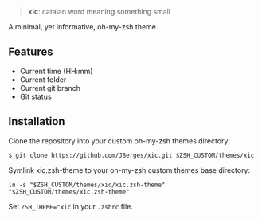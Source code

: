 > **xic**: catalan word meaning something small

A minimal, yet informative, oh-my-zsh theme.

## Features
* Current time (HH:mm)
* Current folder
* Current git branch
* Git status

## Installation
Clone the repository into your custom oh-my-zsh themes directory:

```
$ git clone https://github.com/JBerges/xic.git $ZSH_CUSTOM/themes/xic
```

Symlink xic.zsh-theme to your oh-my-zsh custom themes base directory:

```
ln -s "$ZSH_CUSTOM/themes/xic/xic.zsh-theme" "$ZSH_CUSTOM/themes/xic.zsh-theme"
```

Set ```ZSH_THEME="xic``` in your ```.zshrc``` file.
